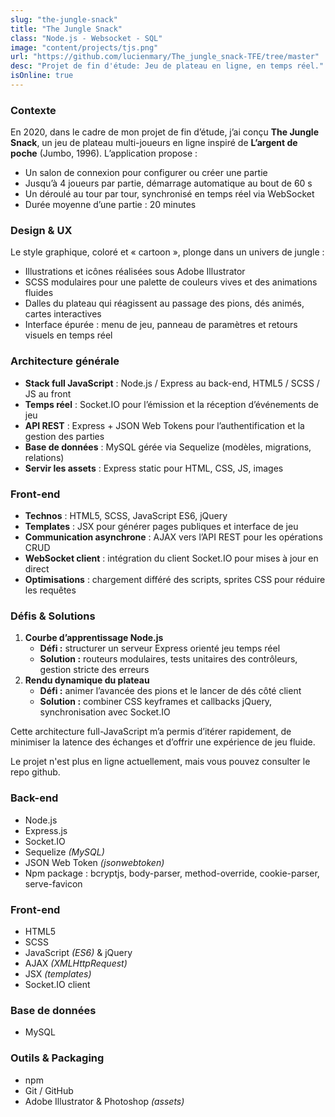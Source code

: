 ```yaml
---
slug: "the-jungle-snack"
title: "The Jungle Snack"
class: "Node.js - Websocket - SQL"
image: "content/projects/tjs.png"
url: "https://github.com/lucienmary/The_jungle_snack-TFE/tree/master"
desc: "Projet de fin d'étude: Jeu de plateau en ligne, en temps réel."
isOnline: true
---
```


### Contexte  
En 2020, dans le cadre de mon projet de fin d’étude, j’ai conçu **The Jungle Snack**, un jeu de plateau multi-joueurs en ligne inspiré de **L’argent de poche** (Jumbo, 1996). L’application propose :  
- Un salon de connexion pour configurer ou créer une partie  
- Jusqu’à 4 joueurs par partie, démarrage automatique au bout de 60 s  
- Un déroulé au tour par tour, synchronisé en temps réel via WebSocket  
- Durée moyenne d’une partie : 20 minutes  

### Design & UX  
Le style graphique, coloré et « cartoon », plonge dans un univers de jungle :  
- Illustrations et icônes réalisées sous Adobe Illustrator  
- SCSS modulaires pour une palette de couleurs vives et des animations fluides  
- Dalles du plateau qui réagissent au passage des pions, dés animés, cartes interactives  
- Interface épurée : menu de jeu, panneau de paramètres et retours visuels en temps réel  

### Architecture générale  
- **Stack full JavaScript** : Node.js / Express au back-end, HTML5 / SCSS / JS au front  
- **Temps réel** : Socket.IO pour l’émission et la réception d’événements de jeu  
- **API REST** : Express + JSON Web Tokens pour l’authentification et la gestion des parties  
- **Base de données** : MySQL gérée via Sequelize (modèles, migrations, relations)  
- **Servir les assets** : Express static pour HTML, CSS, JS, images  
  
### Front-end  
- **Technos** : HTML5, SCSS, JavaScript ES6, jQuery  
- **Templates** : JSX pour générer pages publiques et interface de jeu  
- **Communication asynchrone** : AJAX vers l’API REST pour les opérations CRUD  
- **WebSocket client** : intégration du client Socket.IO pour mises à jour en direct  
- **Optimisations** : chargement différé des scripts, sprites CSS pour réduire les requêtes  

### Défis & Solutions  
1. **Courbe d’apprentissage Node.js**  
   - **Défi :** structurer un serveur Express orienté jeu temps réel  
   - **Solution :** routeurs modulaires, tests unitaires des contrôleurs, gestion stricte des erreurs  
2. **Rendu dynamique du plateau**  
   - **Défi :** animer l’avancée des pions et le lancer de dés côté client  
   - **Solution :** combiner CSS keyframes et callbacks jQuery, synchronisation avec Socket.IO  

Cette architecture full-JavaScript m’a permis d’itérer rapidement, de minimiser la latence des échanges et d’offrir une expérience de jeu fluide.

Le projet n'est plus en ligne actuellement, mais vous pouvez consulter le repo github.



<!--STACK-->
### Back-end
- Node.js
- Express.js
- Socket.IO
- Sequelize *(MySQL)*
- JSON Web Token *(jsonwebtoken)*
- Npm package : bcryptjs, body-parser, method-override, cookie-parser, serve-favicon

### Front-end
- HTML5
- SCSS
- JavaScript *(ES6)* & jQuery
- AJAX *(XMLHttpRequest)*
- JSX *(templates)*
- Socket.IO client

### Base de données
- MySQL

### Outils & Packaging
- npm
- Git / GitHub
- Adobe Illustrator & Photoshop *(assets)*

